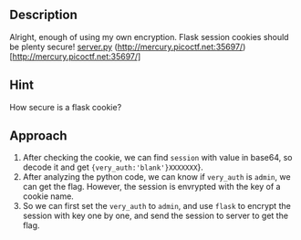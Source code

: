 ## Description
Alright, enough of using my own encryption. Flask session cookies should be plenty secure! [server.py](https://mercury.picoctf.net/static/1e4bd835ad3e7fe776d49e7b8cc280c1/server.py) (http://mercury.picoctf.net:35697/)[http://mercury.picoctf.net:35697/]
## Hint
How secure is a flask cookie?
## Approach
1. After checking the cookie, we can find `session` with value in base64, so decode it and get `{very_auth:'blank'}XXXXXXX`}.
2. After analyzing the python code, we can know if `very_auth` is `admin`, we can get the flag. However, the session is envrypted with the key of a cookie name.
3. So we can first set the `very_auth` to `admin`, and use `flask` to encrypt the session with key one by one, and send the session to server to get the flag. 


